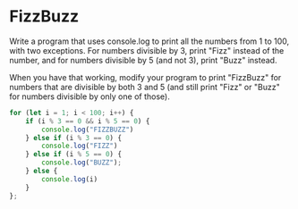 # FizzBuzz

Write a program that uses console.log to print all the numbers from 1 to 100, with two exceptions. For numbers divisible by 3, print "Fizz" instead of the number, and for numbers divisible by 5 (and not 3), print "Buzz" instead.

When you have that working, modify your program to print "FizzBuzz" for numbers that are divisible by both 3 and 5 (and still print "Fizz" or "Buzz" for numbers divisible by only one of those).

```js
for (let i = 1; i < 100; i++) {
    if (i % 3 == 0 && i % 5 == 0) {
        console.log("FIZZBUZZ")
    } else if (i % 3 == 0) {
        console.log("FIZZ")
    } else if (i % 5 == 0) {
        console.log("BUZZ");
    } else {
        console.log(i)
    }
};
```